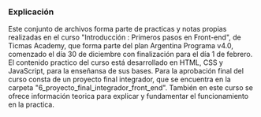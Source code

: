 <h3>Explicación</h3>

<p>Este conjunto de archivos forma parte de practicas y notas propias realizadas en el curso "Introducción : Primeros pasos en Front-end", de Ticmas Academy, que forma parte del plan Argentina Programa v4.0, comenzado el día 30 de diciembre con finalización para el día 1 de febrero. El contenido practico del curso está desarrollado en HTML, CSS y JavaScript, para la enseñansa de sus bases. Para la aprobación final del curso consta de un proyecto final integrador, que se encuentra en la carpeta "6_proyecto_final_integrador_front_end". También en este curso se ofrece información teorica para explicar y fundamentar el funcionamiento en la practica.</p>